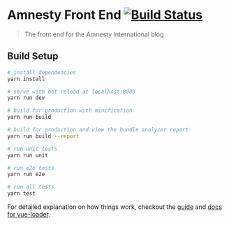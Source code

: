 # Amnesty Front End [![Build Status](https://travis-ci.org/Towerism/amnesty-front.svg?branch=master)](https://travis-ci.org/Towerism/amnesty-front)
> The front end for the Amnesty International blog

## Build Setup

``` bash
# install dependencies
yarn install

# serve with hot reload at localhost:8080
yarn run dev

# build for production with minification
yarn run build

# build for production and view the bundle analyzer report
yarn run build --report

# run unit tests
yarn run unit

# run e2e tests
yarn run e2e

# run all tests
yarn test
```

For detailed explanation on how things work, checkout the [guide](http://vuejs-templates.github.io/webpack/) and [docs for vue-loader](http://vuejs.github.io/vue-loader).
